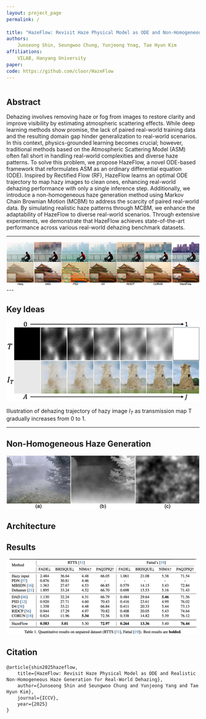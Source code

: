 ```yaml
---
layout: project_page
permalink: /

title: "HazeFlow: Revisit Haze Physical Model as ODE and Non-Homogeneous Haze Generation for Real-World Dehazing"
authors:
    Junseong Shin, Seungwoo Chung, Yunjeong Ynag, Tae Hyun Kim
affiliations:
    VILAB, Hanyang University
paper: 
code: https://github.com/cloor/HazeFlow
---
```


<!-- Using HTML to center the abstract -->
<div class="columns is-centered has-text-centered">
    <div class="column is-four-fifths">
        <h2>Abstract</h2>
        <div class="content has-text-justified">
Dehazing involves removing haze or fog from images to restore clarity and improve visibility by estimating atmospheric scattering effects. 
While deep learning methods show promise, the lack of paired real-world training data and the resulting domain gap hinder generalization to real-world scenarios.
In this context, physics-grounded learning becomes crucial; however, traditional methods based on the Atmospheric Scattering Model (ASM) often fall short in handling real-world complexities and diverse haze patterns.
To solve this problem, we propose HazeFlow, a novel ODE-based framework that reformulates ASM as an ordinary differential equation (ODE). 
Inspired by Rectified Flow (RF), HazeFlow learns an optimal ODE trajectory to map hazy images to clean ones, enhancing real-world dehazing performance with only a single inference step. 
Additionally, we introduce a non-homogeneous haze generation method using Markov Chain Brownian Motion (MCBM) to address the scarcity of paired real-world data. 
By simulating realistic haze patterns through MCBM, we enhance the adaptability of HazeFlow to diverse real-world scenarios. 
Through extensive experiments, we demonstrate that HazeFlow achieves state-of-the-art performance across various real-world dehazing benchmark datasets.
        </div>
    </div>
</div>

---
<div style="text-align: center;">
  <img src="./static/image/unpaired.png" alt="Unpaired Dataset" style="max-width: 100%; height: auto;">
</div>
---

## Key Ideas 
<div style="text-align: center;">
  <img src="./static/image/ASM6.png" alt="Unpaired Dataset" style="max-width: 100%; height: auto;">
</div>

Illustration of dehazing trajectory of hazy image $I_T$ as transmission map T gradually increases from 0 to 1.

--- 

##  Non-Homogeneous Haze Generation

<div style="text-align: center;">
  <img src="./static/image/NH_examples.png" alt="Unpaired Dataset" style="max-width: 100%; height: auto;">
</div>

## Architecture

## Results

<div style="text-align: center;">
  <img src="./static/image/main_table.png" alt="Unpaired Dataset" style="max-width: 100%; height: auto;">
</div>

## Citation
```
@article{shin2025hazeflow,
    title={HazeFlow: Revisit Haze Physical Model as ODE and Realistic Non-Homogeneous Haze Generation for Real-World Dehazing},
    author={Junseong Shin and Seungwoo Chung and Yunjeong Yang and Tae Hyun Kim},
    journal={ICCV},
    year={2025}
}
```
